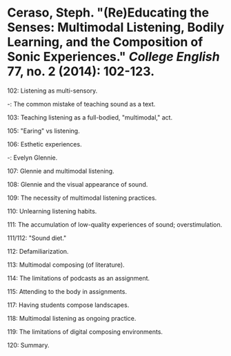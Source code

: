 # Ceraso, Steph. "(Re)Educating the Senses: Multimodal Listening, Bodily Learning, and the Composition of Sonic Experiences." *College English* 77, no. 2 (2014): 102-123.

102: Listening as multi-sensory. 

-: The common mistake of teaching sound as a text.  

103: Teaching listening as a full-bodied, "multimodal," act.  

105: "Earing" vs listening.  

106: Esthetic experiences.  

-: Evelyn Glennie.  

107: Glennie and multimodal listening.  

108: Glennie and the visual appearance of sound.  

109: The necessity of multimodal listening practices.  

110: Unlearning listening habits.  

111: The accumulation of low-quality experiences of sound; overstimulation.  

111/112: "Sound diet."  

112: Defamiliarization.  

113: Multimodal composing (of literature).  

114: The limitations of podcasts as an assignment.  

115: Attending to the body in assignments.  

117: Having students compose landscapes.  

118: Multimodal listening as ongoing practice.   

119: The limitations of digital composing environments.  

120: Summary.  
